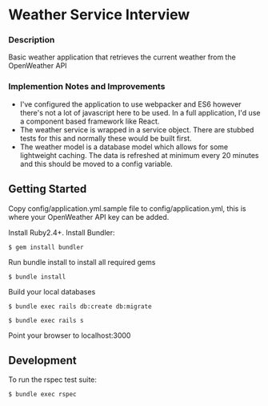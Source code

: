 # Weather Service Interview

### Description

Basic weather application that retrieves the current weather from the OpenWeather API

### Implemention Notes and Improvements

- I've configured the application to use webpacker and ES6 however there's not a lot of javascript here to be used. In a full application, I'd use a component based framework like React.
- The weather service is wrapped in a service object. There are stubbed tests for this and normally these would be built first.
- The weather model is a database model which allows for some lightweight caching. The data is refreshed at minimum every 20 minutes and this should be moved to a config variable.

## Getting Started

Copy config/application.yml.sample file to config/application.yml, this is where your OpenWeather API key can be added.

Install Ruby2.4+.
Install Bundler:

```
$ gem install bundler
```

Run bundle install to install all required gems

```
$ bundle install
```

Build your local databases

```
$ bundle exec rails db:create db:migrate
```

```
$ bundle exec rails s
```

Point your browser to localhost:3000

## Development

To run the rspec test suite:

```
$ bundle exec rspec
```
